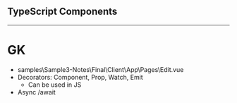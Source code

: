 ## TypeScript Components 

*** 
# GK
- samples\Sample3-Notes\Final\Client\App\Pages\Edit.vue
- Decorators: Component, Prop, Watch, Emit
	- Can be used in JS
- Async /await


